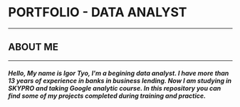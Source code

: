 # PORTFOLIO - DATA ANALYST
_________________________________________________________________________________________________________________________________________________________________________________________________________
## ABOUT ME
_________________________________________________________________________________________________________________________________________________________________________________________________________
##### Hello, My name is Igor Tyo, I'm a begining data analyst. I have more than 13 years of experience in banks in business lending. Now I am studying in SKYPRO and taking Google analytic course. In this repository you can find some of my projects completed during training and practice. 

